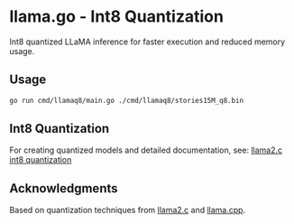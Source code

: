 # llama.go - Int8 Quantization

Int8 quantized LLaMA inference for faster execution and reduced memory usage.

## Usage

```bash
go run cmd/llamaq8/main.go ./cmd/llamaq8/stories15M_q8.bin
```

## Int8 Quantization

For creating quantized models and detailed documentation, see: [llama2.c int8 quantization](https://github.com/karpathy/llama2.c/tree/master?tab=readme-ov-file#int8-quantization)

## Acknowledgments

Based on quantization techniques from [llama2.c](https://github.com/karpathy/llama2.c) and [llama.cpp](https://github.com/ggerganov/llama.cpp).
